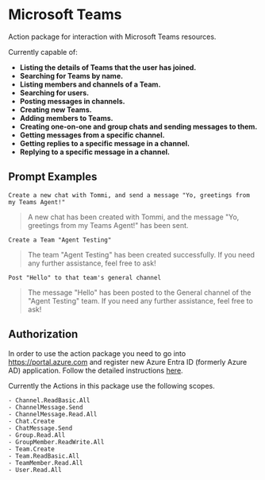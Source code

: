 # Microsoft Teams

Action package for interaction with Microsoft Teams resources.

Currently capable of:  

- **Listing the details of Teams that the user has joined.**
- **Searching for Teams by name.**
- **Listing members and channels of a Team.**
- **Searching for users.**
- **Posting messages in channels.**
- **Creating new Teams.**
- **Adding members to Teams.**
- **Creating one-on-one and group chats and sending messages to them.**
- **Getting messages from a specific channel.**
- **Getting replies to a specific message in a channel.**
- **Replying to a specific message in a channel.**


## Prompt Examples

```
Create a new chat with Tommi, and send a message "Yo, greetings from my Teams Agent!"
```

>A new chat has been created with Tommi, and the message "Yo, greetings from my Teams Agent!" has been sent.

```
Create a Team "Agent Testing"
```

>The team "Agent Testing" has been created successfully. If you need any further assistance, feel free to ask!

```
Post "Hello" to that team's general channel
```

>The message "Hello" has been posted to the General channel of the "Agent Testing" team. If you need any further assistance, feel free to ask! 

## Authorization

In order to use the action package you need to go into https://portal.azure.com and register new Azure Entra ID (formerly Azure AD) application. Follow the detailed instructions [here](https://sema4.ai/docs/actions/auth/microsoft).

Currently the Actions in this package use the following scopes.

    - Channel.ReadBasic.All
    - ChannelMessage.Send
    - ChannelMessage.Read.All
    - Chat.Create
    - ChatMessage.Send
    - Group.Read.All
    - GroupMember.ReadWrite.All
    - Team.Create
    - Team.ReadBasic.All
    - TeamMember.Read.All
    - User.Read.All
